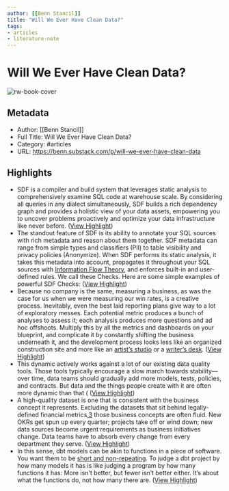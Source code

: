 ```yaml
---
author: [[Benn Stancil]]
title: "Will We Ever Have Clean Data?"
tags: 
- articles
- literature-note
---
```

# Will We Ever Have Clean Data?

![rw-book-cover](https://substackcdn.com/image/fetch/f_auto,q_auto:good,fl_progressive:steep/https%3A%2F%2Fsubstack-post-media.s3.amazonaws.com%2Fpublic%2Fimages%2Ff8777e48-a0bb-4794-a621-916ea05f8cf7_1920x2179.jpeg)

## Metadata
- Author: [[Benn Stancil]]
- Full Title: Will We Ever Have Clean Data?
- Category: #articles
- URL: https://benn.substack.com/p/will-we-ever-have-clean-data

## Highlights
- SDF is a compiler and build system that leverages static analysis to comprehensively examine SQL code at warehouse scale. By considering all queries in any dialect simultaneously, SDF builds a rich dependency graph and provides a holistic view of your data assets, empowering you to uncover problems proactively and optimize your data infrastructure like never before. ([View Highlight](https://read.readwise.io/read/01h6jtwrqaje1p8eb1gjqpa7z9))
- The standout feature of SDF is its ability to annotate your SQL sources with rich metadata and reason about them together. SDF metadata can range from simple types and classifiers (PII) to table visibility and privacy policies (Anonymize). When SDF performs its static analysis, it takes this metadata into account, propagates it throughout your SQL sources with [Information Flow Theory](https://www.microsoft.com/en-us/research/publication/bootstrapping-privacy-compliance-in-big-data-systems/), and enforces built-in and user-defined rules. We call these Checks. Here are some simple examples of powerful SDF Checks: ([View Highlight](https://read.readwise.io/read/01h6jtxjbkqfcj0amwgqnredsr))
- Because no company is the same, measuring a business, as was the case for us when we were measuring our win rates, is a creative process. Inevitably, even the best laid reporting plans give way to a lot of exploratory messes. Each potential metric produces a bunch of analyses to assess it; each analysis produces more questions and ad hoc offshoots. Multiply this by all the metrics and dashboards on your blueprint, and complicate it by constantly shifting the business underneath it, and the development process looks less like an organized construction site and more like an [artist’s studio](https://www.artistrunwebsite.com/inspiration/1474/Studio+Sunday%3A+Alexander+Calder) or a [writer’s desk](https://www.reddit.com/r/pics/comments/8h4u14/this_is_the_new_york_review_of_books_office/). ([View Highlight](https://read.readwise.io/read/01h6jv1r2jrmq46n85fpm1dn9h))
- This dynamic actively works against a lot of our existing data quality tools. Those tools typically encourage a slow march towards stability—over time, data teams should gradually add more models, tests, policies, and contracts. But data and the things people create with it are often more dynamic than that ( ([View Highlight](https://read.readwise.io/read/01h6jv2ex5ys7vswgj0hxx3e3h))
- A high-quality dataset is one that is consistent with the business concept it represents. Excluding the datasets that sit behind legally-defined financial metrics,[3](https://benn.substack.com/p/will-we-ever-have-clean-data#footnote-3) those business concepts are often fluid. New OKRs get spun up every quarter; projects take off or wind down; new data sources become urgent requirements as business initiatives change. Data teams have to absorb every change from every department they serve. ([View Highlight](https://read.readwise.io/read/01h6jv318rct3zhg5y0f2stds1))
- In this sense, dbt models can be akin to functions in a piece of software. You want them to be [short and non-repeating](https://see.stanford.edu/course/cs107). To judge a dbt project by how many models it has is like judging a program by how many functions it has: More isn't better, but fewer isn’t better either. It’s about what the functions do, not how many there are. ([View Highlight](https://read.readwise.io/read/01h6jv6d4czxna2rm2ffsccbq2))
